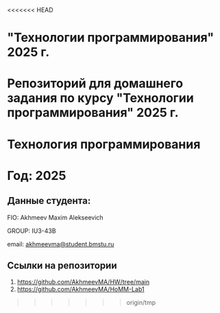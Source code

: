 <<<<<<< HEAD
# "Технологии программирования" 2025 г.
Репозиторий для домашнего задания по курсу "Технологии программирования" 2025 г.
=======
# Технология программирования
# Год: 2025

## Данные студента:

FIO: Akhmeev Maxim Alekseevich

GROUP: IU3-43B

email: akhmeevma@student.bmstu.ru

## Ссылки на репозитории

1. https://github.com/AkhmeevMA/HW/tree/main
2. https://github.com/AkhmeevMA/HoMM-Lab1
>>>>>>> origin/tmp
